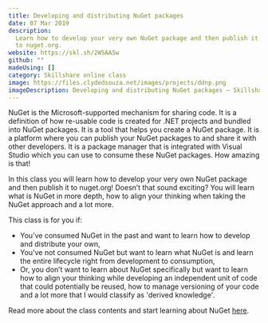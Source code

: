 ```yaml
---
title: Developing and distributing NuGet packages
date: 07 Mar 2019
description:
  Learn how to develop your very own NuGet package and then publish it
  to nuget.org.
website: https://skl.sh/2W5AA5w
github: ""
madeUsing: []
category: Skillshare online class
image: https://files.clydedsouza.net/images/projects/ddnp.png
imageDescription: Developing and distributing NuGet packages – Skillshare class
---
```


NuGet is the Microsoft-supported mechanism for sharing code. It is a definition of how re-usable code is created for .NET projects and bundled into NuGet packages. It is a tool that helps you create a NuGet package. It is a platform where you can publish your NuGet packages to and share it with other developers. It is a package manager that is integrated with Visual Studio which you can use to consume these NuGet packages. How amazing is that!

In this class you will learn how to develop your very own NuGet package and then publish it to nuget.org! Doesn’t that sound exciting? You will learn what is NuGet in more depth, how to align your thinking when taking the NuGet approach and a lot more.

This class is for you if:

- You’ve consumed NuGet in the past and want to learn how to develop and distribute your own,
- You’ve not consumed NuGet but want to learn what NuGet is and learn the entire lifecycle right from development to consumption,
- Or, you don’t want to learn about NuGet specifically but want to learn how to align your thinking while developing an independent unit of code that could potentially be reused, how to manage versioning of your code and a lot more that I would classify as 'derived knowledge'.

Read more about the class contents and start learning about NuGet [here](https://skl.sh/2W5AA5w).
